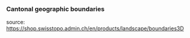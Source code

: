 ### Cantonal geographic boundaries

source:
https://shop.swisstopo.admin.ch/en/products/landscape/boundaries3D
